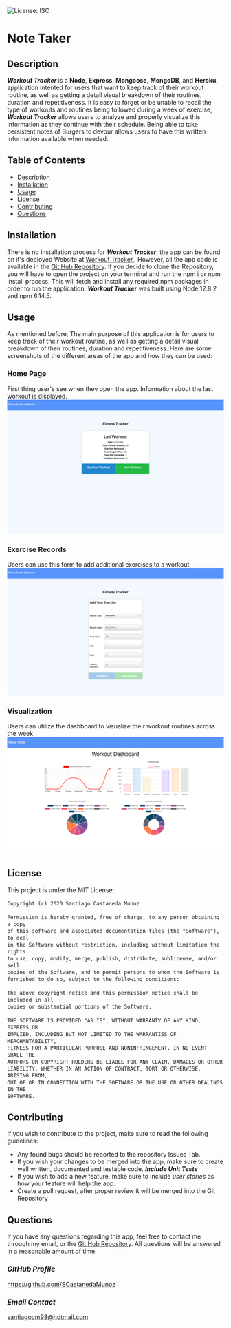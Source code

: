 ![License: ISC](https://img.shields.io/badge/License-MIT-yellow.svg)

# **Note Taker**

## **Description**
***Workout Tracker*** is a **Node**, **Express**, **Mongoose**, **MongoDB**, and **Heroku**, application intented for users that want to keep track of their workout routine, as well as getting a detail visual breakdown of their routines, duration and repetitiveness. It is easy to forget or be unable to recall the type of workouts and routines being followed during a week of exercise, ***Workout Tracker*** allows users to analyze and properly visualize this information as they continue with their schedule. Being able to take persistent notes of Burgers to devour allows users to have this written information available when needed.

## **Table of Contents**
* [Description](##Description)
* [Installation](##Installation)
* [Usage](##Usage)
* [License](##License)
* [Contributing](##Contributing)
* [Questions](##Questions)

## **Installation**
There is no installation process for ***Workout Tracker***, the app can be found on it's deployed Website at [Workout Tracker.](scastanedam-workout-tracker.herokuapp.com). However, all the app code is available in the [Git Hub Repository](https://github.com/SCastanedaMunoz/Workout-Tracker). If you decide to clone the Repository, you will have to open the project on your terminal and run the npm i or npm install process. This will fetch and install any required npm packages in order to run the application. ***Workout Tracker*** was built using Node 12.8.2 and npm 6.14.5. 

## **Usage**
As mentioned before, The main purpose of this application is for users to keep track of their workout routine, as well as getting a detail visual breakdown of their routines, duration and repetitiveness. Here are some screenshots of the different areas of the app and how they can be used:

### **Home Page**
First thing user's see when they open the app. Information about the last workout is displayed.
![Home Page](./docs/main.png)

### **Exercise Records**
Users can use this form to add additional exercises to a workout.
![Main Page](./docs/exercise.png)

### **Visualization**
Users can utilize the dashboard to visualize their workout routines across the week.
![User Input](./docs/visualization.png)

## **License**

This project is under the MIT License:

    Copyright (c) 2020 Santiago Castaneda Munoz

    Permission is hereby granted, free of charge, to any person obtaining a copy
    of this software and associated documentation files (the "Software"), to deal
    in the Software without restriction, including without limitation the rights
    to use, copy, modify, merge, publish, distribute, sublicense, and/or sell
    copies of the Software, and to permit persons to whom the Software is
    furnished to do so, subject to the following conditions:

    The above copyright notice and this permission notice shall be included in all
    copies or substantial portions of the Software.

    THE SOFTWARE IS PROVIDED "AS IS", WITHOUT WARRANTY OF ANY KIND, EXPRESS OR
    IMPLIED, INCLUDING BUT NOT LIMITED TO THE WARRANTIES OF MERCHANTABILITY,
    FITNESS FOR A PARTICULAR PURPOSE AND NONINFRINGEMENT. IN NO EVENT SHALL THE
    AUTHORS OR COPYRIGHT HOLDERS BE LIABLE FOR ANY CLAIM, DAMAGES OR OTHER
    LIABILITY, WHETHER IN AN ACTION OF CONTRACT, TORT OR OTHERWISE, ARISING FROM,
    OUT OF OR IN CONNECTION WITH THE SOFTWARE OR THE USE OR OTHER DEALINGS IN THE
    SOFTWARE.

## **Contributing**
If you wish to contribute to the project, make sure to read the following guidelines:

* Any found bugs should be reported to the repository Issues Tab.
* If you wish your changes to be merged into the app, make sure to create well written, documented and testable code. ***Include Unit Tests***
* If you wish to add a new feature, make sure to include *user stories* as how your feature will help the app. 
* Create a pull request, after proper review it will be merged into the Git Repository

## **Questions**
If you have any questions regarding this app, feel free to contact me through my email, or the [Git Hub Repository](https://github.com/SCastanedaMunoz/Workout-Tracker). All questions will be answered in a reasonable amount of time.

### ***GitHub Profile***
https://github.com/SCastanedaMunoz

### ***Email Contact***
[santiagocm98@hotmail.com](mailto:santiagocm98@hotmail.com)